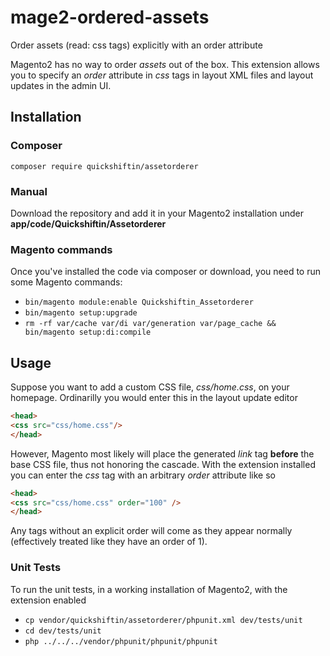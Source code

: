 # mage2-ordered-assets
Order assets (read: css tags) explicitly with an order attribute

Magento2 has no way to order *assets* out of the box. This extension allows you to specify an *order* attribute in *css* tags in layout XML files and layout updates in the admin UI.

## Installation
### Composer
`composer require quickshiftin/assetorderer`

### Manual
Download the repository and add it in your Magento2 installation under **app/code/Quickshiftin/Assetorderer**

### Magento commands
Once you've installed the code via composer or download, you need to run some Magento commands:

* `bin/magento module:enable Quickshiftin_Assetorderer`
* `bin/magento setup:upgrade`
* `rm -rf var/cache var/di var/generation var/page_cache && bin/magento setup:di:compile`

## Usage
Suppose you want to add a custom CSS file, *css/home.css*, on your homepage. Ordinarilly you would enter this in the layout update editor 

```html
<head>
<css src="css/home.css"/>
</head>
```

However, Magento most likely will place the generated *link* tag **before** the base CSS file, thus not honoring the cascade. With the extension installed you can enter the *css* tag with an arbitrary *order* attribute like so

```html
<head>
<css src="css/home.css" order="100" />
</head>
```

Any tags without an explicit order will come as they appear normally (effectively treated like they have an order of 1).

### Unit Tests
To run the unit tests, in a working installation of Magento2, with the extension enabled

* `cp vendor/quickshiftin/assetorderer/phpunit.xml dev/tests/unit`
* `cd dev/tests/unit`
* `php ../../../vendor/phpunit/phpunit/phpunit`